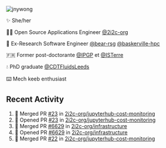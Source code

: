 ![jnywong](https://readme-typing-svg.demolab.com/?font=Intel+One+Mono&size=36&duration=3000&pause=1000&color=6bc46d&vCenter=true&width=170&lines=jnywong)

✨ She/her

👩‍💻 Open Source Applications Engineer [@2i2c-org](https://2i2c.org/)

🐻 Ex-Research Software Engineer [@bear-rsg](https://github.com/bear-rsg) [@baskerville-hpc](https://github.com/baskerville-hpc) 

🇫🇷 Former post-doctorante [@IPGP](https://github.com/IPGP) et [@ISTerre](https://www.isterre.fr/) 

💧 PhD graduate [@CDTFluidsLeeds](https://fluid-dynamics.leeds.ac.uk/) 

⌨️ Mech keeb enthusiast 

## Recent Activity 

<!--START_SECTION:activity-->
1. 🎉 Merged PR [#23](https://github.com/2i2c-org/jupyterhub-cost-monitoring/pull/23) in [2i2c-org/jupyterhub-cost-monitoring](https://github.com/2i2c-org/jupyterhub-cost-monitoring)
2. 💪 Opened PR [#23](https://github.com/2i2c-org/jupyterhub-cost-monitoring/pull/23) in [2i2c-org/jupyterhub-cost-monitoring](https://github.com/2i2c-org/jupyterhub-cost-monitoring)
3. 🎉 Merged PR [#6629](https://github.com/2i2c-org/infrastructure/pull/6629) in [2i2c-org/infrastructure](https://github.com/2i2c-org/infrastructure)
4. 💪 Opened PR [#6629](https://github.com/2i2c-org/infrastructure/pull/6629) in [2i2c-org/infrastructure](https://github.com/2i2c-org/infrastructure)
5. 🎉 Merged PR [#22](https://github.com/2i2c-org/jupyterhub-cost-monitoring/pull/22) in [2i2c-org/jupyterhub-cost-monitoring](https://github.com/2i2c-org/jupyterhub-cost-monitoring)
<!--END_SECTION:activity-->
